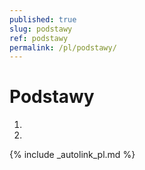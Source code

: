```yaml
---
published: true
slug: podstawy
ref: podstawy
permalink: /pl/podstawy/
---
```


# Podstawy

1. [Numer NIE]: /dependencies-nie
2. 

{% include _autolink_pl.md %}